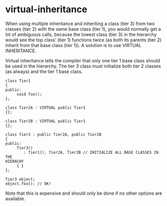 # virtual-inheritance

When using multiple inheritance and inheriting a class (tier 3) from two
classes (tier 2) with the same base class (tier 1), you would normally
get a lot of ambiguous calls, because the lowest class (tier 3) in the
hierarchy would see the top class’ (tier 1) functions twice (as both its
parents (tier 2) inherit from that base class (tier 1)). A solution is
to use VIRTUAL INHERITANCE.

Virtual inheritance tells the compiler that only one tier 1 base class
should be used in the hierarchy. The tier 3 class must initialize both
tier 2 classes (as always) and the tier 1 base class.

```
class Tier1
{
public:
     void foo();
};

class Tier2A : VIRTUAL public Tier1
{};

class Tier2B : VIRTUAL public Tier1
{};

class Tier3 : public Tier2A, public Tier2B
{
public:
     Tier3()
        : Tier1(), Tier2A, Tier2B // INITIALIZE ALL BASE CLASSES IN THE
HIERACHY
     { }
};

Tier3 object;
object.foo(); // OK!
```

Note that this is expensive and should only be done if no other options
are available.



